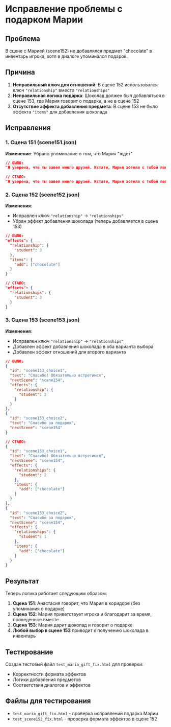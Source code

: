 # Исправление проблемы с подарком Марии

## Проблема
В сцене с Марией (scene152) не добавлялся предмет "chocolate" в инвентарь игрока, хотя в диалоге упоминался подарок.

## Причина
1. **Неправильный ключ для отношений**: В сцене 152 использовался ключ `"relationship"` вместо `"relationships"`
2. **Неправильная логика подарка**: Шоколад должен был добавляться в сцене 153, где Мария говорит о подарке, а не в сцене 152
3. **Отсутствие эффекта добавления предмета**: В сцене 153 не было эффекта `"items"` для добавления шоколада

## Исправления

### 1. Сцена 151 (scene151.json)
**Изменение**: Убрано упоминание о том, что Мария "ждет"
```json
// БЫЛО:
"Я уверена, что ты завел много друзей. Кстати, Мария хотела с тобой попрощаться. Она в коридоре ждет."

// СТАЛО:
"Я уверена, что ты завел много друзей. Кстати, Мария хотела с тобой попрощаться. Она в коридоре."
```

### 2. Сцена 152 (scene152.json)
**Изменения**:
- Исправлен ключ `"relationship"` → `"relationships"`
- Убран эффект добавления шоколада (теперь добавляется в сцене 153)

```json
// БЫЛО:
"effects": {
  "relationship": {
    "student": 3
  },
  "items": {
    "add": ["chocolate"]
  }
}

// СТАЛО:
"effects": {
  "relationships": {
    "student": 3
  }
}
```

### 3. Сцена 153 (scene153.json)
**Изменения**:
- Исправлен ключ `"relationship"` → `"relationships"`
- Добавлен эффект добавления шоколада в оба варианта выбора
- Добавлен эффект отношений для второго варианта

```json
// БЫЛО:
{
  "id": "scene153_choice1",
  "text": "Спасибо! Обязательно встретимся",
  "nextScene": "scene154",
  "effects": {
    "relationship": {
      "student": 2
    }
  }
},
{
  "id": "scene153_choice2",
  "text": "Спасибо за подарок",
  "nextScene": "scene154"
}

// СТАЛО:
{
  "id": "scene153_choice1",
  "text": "Спасибо! Обязательно встретимся",
  "nextScene": "scene154",
  "effects": {
    "relationships": {
      "student": 2
    },
    "items": {
      "add": ["chocolate"]
    }
  }
},
{
  "id": "scene153_choice2",
  "text": "Спасибо за подарок",
  "nextScene": "scene154",
  "effects": {
    "relationships": {
      "student": 1
    },
    "items": {
      "add": ["chocolate"]
    }
  }
}
```

## Результат
Теперь логика работает следующим образом:

1. **Сцена 151**: Анастасия говорит, что Мария в коридоре (без упоминания о подарке)
2. **Сцена 152**: Мария приветствует игрока и благодарит за время, проведенное вместе
3. **Сцена 153**: Мария дарит шоколад и говорит о подарке
4. **Любой выбор в сцене 153** приводит к получению шоколада в инвентарь

## Тестирование
Создан тестовый файл `test_maria_gift_fix.html` для проверки:
- Корректности формата эффектов
- Логики добавления предметов
- Соответствия диалогов и эффектов

## Файлы для тестирования
- `test_maria_gift_fix.html` - проверка исправлений подарка Марии
- `test_scene152_fix.html` - проверка формата эффектов в сцене 152 